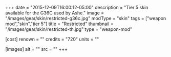 +++
date = "2015-12-09T16:00:12-05:00"
description = "Tier 5 skin available for the G36C used by Ashe."
image = "/images/gear/skin/restricted-g36c.jpg"
modType = "skin"
tags = ["weapon mod","skin","tier 5"]
title = "Restricted"
thumbnail = "/images/gear/skin/restricted-th.jpg"
type = "weapon-mod"

[cost]
  renown = ""
  credits = "720"
  units = ""

[images]
  alt = ""
  src = ""
+++
